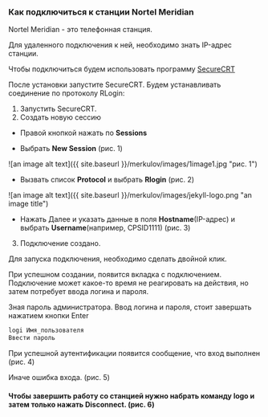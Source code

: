### Как подключиться к станции Nortel Meridian

Nortel Meridian - это телефонная станция.

Для удаленного подключения к ней, необходимо знать IP-адрес станции. 

Чтобы подключиться будем использовать программу [SecureCRT](https://www.vandyke.com/download/securecrt/download.html)

После установки запустите SecureCRT. Будем устанавливать соединение по протоколу RLogin:

1. Запустить SecureCRT.
2. Создать новую сессию

  -  Правой кнопкой нажать по __Sessions__ 

  - Выбрать __New Session__ (рис. 1)
  
  ![an image alt text]({{ site.baseurl }}/merkulov/images/1image1.jpg "рис. 1")

  - Вызвать список __Protocol__ и выбрать __Rlogin__ (рис. 2)
  
  ![an image alt text]({{ site.baseurl }}/merkulov/images/jekyll-logo.png "an image title")

  - Нажать Далее и указать данные в поля __Hostname__(IP-адрес) и выбрать __Username__(например, CPSID1111) (рис. 3)

3. Подключение создано.

Для запуска подключения, необходимо сделать двойной клик.

При успешном создании, появится вкладка с подключением. Подключение может какое-то время не реагировать на действия, но затем потребует ввода логина и пароля.

Зная пароль администратора. Ввод логина и пароля, стоит завершать нажатием кнопки Enter

```javascript
logi Имя_пользователя
Ввести пароль
```

При успешной аутентификации появится сообщение, что вход выполнен (рис. 4) 

Иначе ошибка входа. (рис. 5)

#### Чтобы завершить работу со станцией нужно набрать команду __logo__ и затем только нажать __Disconnect__. (рис. 6)
